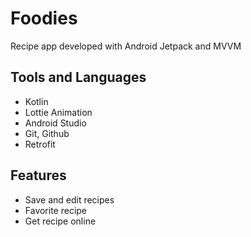 # Foodies

Recipe app developed with Android Jetpack and MVVM

## Tools and Languages

- Kotlin
- Lottie Animation
- Android Studio
- Git, Github
- Retrofit


## Features

- Save and edit recipes
- Favorite recipe
- Get recipe online
